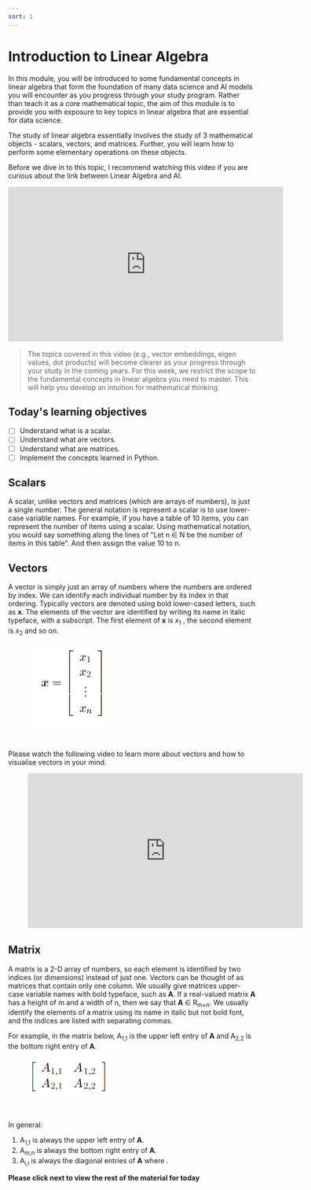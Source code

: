 ```yaml
---
sort: 1
---
```


# Introduction to Linear Algebra

In this module, you will be introduced to some fundamental concepts in linear algebra
that form the foundation of many data science and AI models you will encounter
as you progress through your study program. Rather than teach it as a core mathematical
topic, the aim of this module is to provide you with exposure to key topics in linear
algebra that are essential for data science.

The study of linear algebra essentially involves the study of 3 mathematical objects -
scalars, vectors, and matrices. Further, you will learn how to perform some
elementary operations on these objects.

Before we dive in to this topic, I recommend watching this video if you are curious about the link between Linear Algebra and AI. 

<iframe width="560" height="315" src="https://www.youtube.com/embed/LlKAna21fLE" title="YouTube video player" frameborder="0" allow="accelerometer; autoplay; clipboard-write; encrypted-media; gyroscope; picture-in-picture" allowfullscreen></iframe>

> The topics covered in this video (e.g., vector embeddings, eigen values, dot products) will become clearer as your progress through your study in the coming years. For this week, we restrict the scope to the fundamental concepts in linear algebra you need to master. This will help you develop an intuition for mathematical thinking.

## Today's learning objectives
- [ ] Understand what is a scalar.
- [ ] Understand what are vectors.
- [ ] Understand what are matrices.
- [ ] Implement the concepts learned in Python.

## Scalars

A scalar, unlike vectors and matrices (which are arrays of numbers), is just a single
number. The general notation is represent a scalar is to use lower-case variable names.
For example, if you have a table of 10 items, you can represent the number of items
using a scalar. Using mathematical notation, you would say something along the
lines of "Let n ∈ N be the number of items in this table".
And then assign the value 10 to n.

## Vectors

A vector is simply just an array of numbers where the numbers are ordered by index.
We can identify each individual number by its index in that ordering.
Typically vectors are denoted using bold lower-cased letters, such
as **x**. The elements of the vector are identified by writing its name in italic
typeface, with a subscript. The first element of **x** is _x_<sub>1</sub> ,
the second element is  _x_<sub>2</sub> and so on.

<figure>
    <img src=".\assets\vectors.PNG" />
</figure>
<br>

Please watch the following video to learn more about vectors and how to visualise
vectors in your mind.

<!-- blank line -->
<figure class="video_container">
<iframe width="560" height="315" src="https://www.youtube.com/embed/fNk_zzaMoSs?controls=0" title="YouTube video player" frameborder="0" allow="accelerometer; autoplay; clipboard-write; encrypted-media; gyroscope; picture-in-picture" allowfullscreen></iframe>
</figure>
<!-- blank line -->

## Matrix
A matrix is a 2-D array of numbers, so each element is identified
by two indices (or dimensions) instead of just one. Vectors can be thought of as
matrices that contain only one column. We usually give matrices upper-case
variable names with bold typeface, such as **A**. If a real-valued matrix **A** has
a height of m and a width of n, then we say that **A** ∈ R<sub>m×n</sub>. We usually
identify the elements of a matrix using its name in italic but not bold font,
and the indices are listed with separating commas.

For example, in the matrix below, A<sub>1,1</sub> is the
upper left entry of **A** and A<sub>2,2</sub> is the bottom right entry of **A**.

<figure>
    <img src=".\assets\matrix.PNG" />
</figure>
<br>

In general:
1. A<sub>1,1</sub> is always the upper left entry of **A**.
2. A<sub>m,n</sub> is always the bottom right entry of **A**.
3. A<sub>i,i</sub> is always the diagonal entries of **A** where .




**Please click next to view the rest of the material for today**
